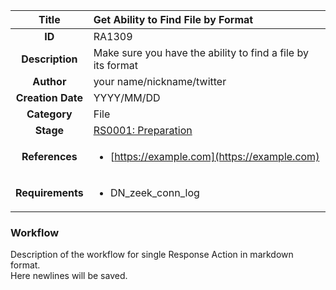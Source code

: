 | Title                       | Get Ability to Find File by Format         |
|:---------------------------:|:--------------------|
| **ID**                      | RA1309            |
| **Description**             | Make sure you have the ability to find a file by its format   |
| **Author**                  | your name/nickname/twitter        |
| **Creation Date**           | YYYY/MM/DD |
| **Category**                | File      |
| **Stage**                   |[RS0001: Preparation](../Response_Stages/RS0001.md)| 
| **References** |<ul><li>[https://example.com](https://example.com)</li></ul>|
| **Requirements** |<ul><li>DN_zeek_conn_log</li></ul>|

### Workflow

Description of the workflow for single Response Action in markdown format.      
Here newlines will be saved.
